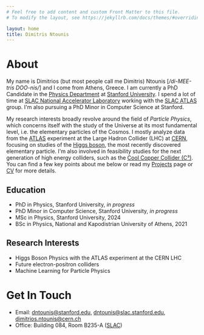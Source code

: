 ```yaml
---
# Feel free to add content and custom Front Matter to this file.
# To modify the layout, see https://jekyllrb.com/docs/themes/#overriding-theme-defaults

layout: home
title: Dimitris Ntounis
---
```




<h1 class="cardinal-red-title">About</h1>



My name is Dimitrios (but most people call me Dimitris) Ntounis [*/di-MEE-tris DOO-nis/*] and I come from Athens, Greece. I am currently a PhD Candidate in the <a href="https://physics.stanford.edu/" target="_blank">Physics Department</a> at <a href="https://www.stanford.edu/" target="_blank">Stanford University</a>. I spend a lot of time at <a href="https://www6.slac.stanford.edu/" target="_blank">SLAC National Accelerator Laboratory</a> working with the <a href="https://atlas.slac.stanford.edu/" target="_blank">SLAC ATLAS</a> group. I'm also pursuing a PhD Minor in Computer Science at Stanford.


My research interests broadly revolve around the field of *Particle Physics*, which concerns itself with the study of the Universe at its most fundamental level, i.e. the elementary particles of the Cosmos. I mostly analyze data from the <a href="https://atlas.cern/" target="_blank">ATLAS</a> experiment at the Large Hadron Collider (LHC) at <a href="https://home.cern/" target="_blank">CERN</a>, focusing on studies of the <a href="https://en.wikipedia.org/wiki/Higgs_boson" target="_blank">Higgs boson</a>, the most recently discovered elementary particle. I'm also involved in feasibility studies for the next generation of high energy colliders, such as the <a href="https://web.slac.stanford.edu/c3/" target="_blank">Cool Copper Collider (C³)</a>. You can find a few key points about me below or read my [Projects](/projects) page or <a href="{{ site.cv_pdf }}" target="_blank">CV</a> for more details.


## Education
- PhD in Physics, Stanford University, *in progress*
- PhD Minor in Computer Science, Stanford University, *in progress*
- MSc in Physics, Stanford University, 2024
- BSc in Physics, National and Kapodistrian University of Athens, 2021

## Research Interests
- Higgs Boson Physics with the ATLAS experiment at the CERN LHC
- Future electron-positron colliders
- Machine Learning for Particle Physics

<h1 class="cardinal-red-title">Get In Touch</h1>

- Email: <a href="mailto:dntounis@stanford.edu">dntounis@stanford.edu</a>, <a href="mailto:dntounis@slac.stanford.edu">dntounis@slac.stanford.edu</a>, <a href="mailto:dimitrios.ntounis@cern.ch">dimitrios.ntounis@cern.ch</a>
- Office: Building 084, Room B235-A (<a href="https://vue.slac.stanford.edu/slac-visitor-map" target="_blank">SLAC</a>)


